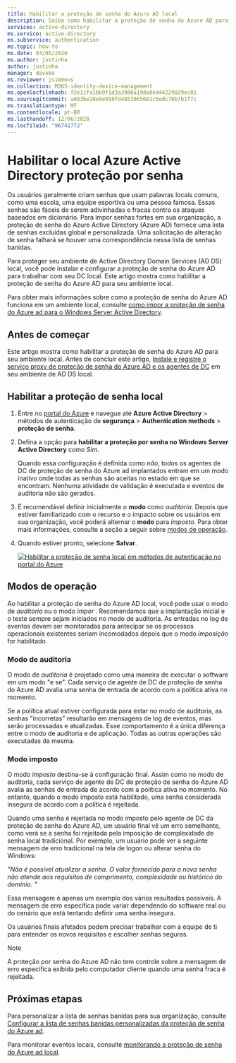 ```yaml
---
title: Habilitar a proteção de senha do Azure AD local
description: Saiba como habilitar a proteção de senha do Azure AD para um ambiente de Active Directory Domain Services local
services: active-directory
ms.service: active-directory
ms.subservice: authentication
ms.topic: how-to
ms.date: 03/05/2020
ms.author: justinha
author: justinha
manager: daveba
ms.reviewer: jsimmons
ms.collection: M365-identity-device-management
ms.openlocfilehash: f2e11fa1bb9f1d3a3986a19da8ed44229829ec81
ms.sourcegitcommit: ad83be10e9e910fd4853965661c5edc7bb7b1f7c
ms.translationtype: MT
ms.contentlocale: pt-BR
ms.lasthandoff: 12/06/2020
ms.locfileid: "96741772"
---
```

# <a name="enable-on-premises-azure-active-directory-password-protection"></a>Habilitar o local Azure Active Directory proteção por senha

Os usuários geralmente criam senhas que usam palavras locais comuns, como uma escola, uma equipe esportiva ou uma pessoa famosa. Essas senhas são fáceis de serem adivinhadas e fracas contra os ataques baseados em dicionário. Para impor senhas fortes em sua organização, a proteção de senha do Azure Active Directory (Azure AD) fornece uma lista de senhas excluídas global e personalizada. Uma solicitação de alteração de senha falhará se houver uma correspondência nessa lista de senhas banidas.

Para proteger seu ambiente de Active Directory Domain Services (AD DS) local, você pode instalar e configurar a proteção de senha do Azure AD para trabalhar com seu DC local. Este artigo mostra como habilitar a proteção de senha do Azure AD para seu ambiente local.

Para obter mais informações sobre como a proteção de senha do Azure AD funciona em um ambiente local, consulte [como impor a proteção de senha do Azure ad para o Windows Server Active Directory](concept-password-ban-bad-on-premises.md).

## <a name="before-you-begin"></a>Antes de começar

Este artigo mostra como habilitar a proteção de senha do Azure AD para seu ambiente local. Antes de concluir este artigo, [Instale e registre o serviço proxy de proteção de senha do Azure AD e os agentes de DC](howto-password-ban-bad-on-premises-deploy.md) em seu ambiente de AD DS local.

## <a name="enable-on-premises-password-protection"></a>Habilitar a proteção de senha local

1. Entre no [portal do Azure](https://portal.azure.com) e navegue até **Azure Active Directory**  >  métodos de autenticação de **segurança**  >  **Authentication methods**  >  **proteção de senha**.
1. Defina a opção para **habilitar a proteção por senha no Windows Server Active Directory** como *Sim*.

    Quando essa configuração é definida como *não*, todos os agentes de DC de proteção de senha do Azure ad implantados entram em um modo inativo onde todas as senhas são aceitas no estado em que se encontram. Nenhuma atividade de validação é executada e eventos de auditoria não são gerados.

1. É recomendável definir inicialmente o **modo** como *auditoria*. Depois que estiver familiarizado com o recurso e o impacto sobre os usuários em sua organização, você poderá alternar o **modo** para *imposto*. Para obter mais informações, consulte a seção a seguir sobre [modos de operação](#modes-of-operation).
1. Quando estiver pronto, selecione **Salvar**.

    [![Habilitar a proteção de senha local em métodos de autenticação no portal do Azure](media/howto-password-ban-bad-on-premises-operations/enable-configure-custom-banned-passwords-cropped.png)](media/howto-password-ban-bad-on-premises-operations/enable-configure-custom-banned-passwords.png#lightbox)

## <a name="modes-of-operation"></a>Modos de operação

Ao habilitar a proteção de senha do Azure AD local, você pode usar o modo de *auditoria* ou o modo *impor* . Recomendamos que a implantação inicial e o teste sempre sejam iniciados no modo de auditoria. As entradas no log de eventos devem ser monitoradas para antecipar se os processos operacionais existentes seriam incomodados depois que o modo *imposição* for habilitado.

### <a name="audit-mode"></a>Modo de auditoria

O modo de *auditoria* é projetado como uma maneira de executar o software em um modo "e se". Cada serviço de agente de DC de proteção de senha do Azure AD avalia uma senha de entrada de acordo com a política ativa no momento.

Se a política atual estiver configurada para estar no modo de auditoria, as senhas "incorretas" resultarão em mensagens de log de eventos, mas serão processadas e atualizadas. Esse comportamento é a única diferença entre o modo de auditoria e de aplicação. Todas as outras operações são executadas da mesma.

### <a name="enforced-mode"></a>Modo imposto

O modo *imposto* destina-se à configuração final. Assim como no modo de auditoria, cada serviço de agente de DC de proteção de senha do Azure AD avalia as senhas de entrada de acordo com a política ativa no momento. No entanto, quando o modo imposto está habilitado, uma senha considerada insegura de acordo com a política é rejeitada.

Quando uma senha é rejeitada no modo imposto pelo agente de DC da proteção de senha do Azure AD, um usuário final vê um erro semelhante, como verá se a senha foi rejeitada pela imposição de complexidade de senha local tradicional. Por exemplo, um usuário pode ver a seguinte mensagem de erro tradicional na tela de logon ou alterar senha do Windows:

*"Não é possível atualizar a senha. O valor fornecido para a nova senha não atende aos requisitos de comprimento, complexidade ou histórico do domínio. "*

Essa mensagem é apenas um exemplo dos vários resultados possíveis. A mensagem de erro específica pode variar dependendo do software real ou do cenário que está tentando definir uma senha insegura.

Os usuários finais afetados podem precisar trabalhar com a equipe de ti para entender os novos requisitos e escolher senhas seguras.

> [!NOTE]
> A proteção por senha do Azure AD não tem controle sobre a mensagem de erro específica exibida pelo computador cliente quando uma senha fraca é rejeitada.

## <a name="next-steps"></a>Próximas etapas

Para personalizar a lista de senhas banidas para sua organização, consulte [Configurar a lista de senhas banidas personalizadas da proteção de senha do Azure ad](tutorial-configure-custom-password-protection.md).

Para monitorar eventos locais, consulte [monitorando a proteção de senha do Azure ad local](howto-password-ban-bad-on-premises-monitor.md).
